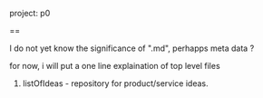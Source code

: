 project:	p0

==

I do not yet know the significance of ".md", perhapps meta data ?

for now, i will put a one line explaination of top level files

1. listOfIdeas - repository for product/service ideas.

